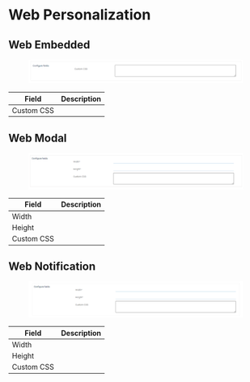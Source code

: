 # Web Personalization

## Web Embedded

<figure><img src="../../../.gitbook/assets/Destination - Web personalization - Web Embedded.png" alt=""><figcaption></figcaption></figure>

| Field      | Description |
| ---------- | ----------- |
| Custom CSS |             |

## Web Modal

<figure><img src="../../../.gitbook/assets/Destination - Web personalization - Web Modal.png" alt=""><figcaption></figcaption></figure>

| Field      | Description |
| ---------- | ----------- |
| Width      |             |
| Height     |             |
| Custom CSS |             |

## Web Notification

<figure><img src="../../../.gitbook/assets/Destination - Web personalization - Web Destination.png" alt=""><figcaption></figcaption></figure>

| Field      | Description |
| ---------- | ----------- |
| Width      |             |
| Height     |             |
| Custom CSS |             |

